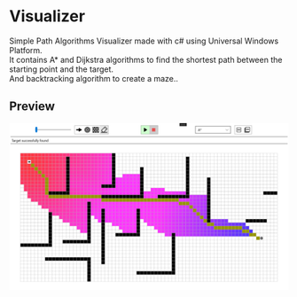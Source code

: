 # Visualizer
Simple Path Algorithms Visualizer made with c# using Universal Windows Platform.<br/>
It contains A* and Dijkstra algorithms to find the shortest path between the starting point and the target.<br/>
And backtracking algorithm to create a maze..<br/>

## Preview
![game_img](https://github.com/moSa963/Visualizer/blob/master/preview.png)
